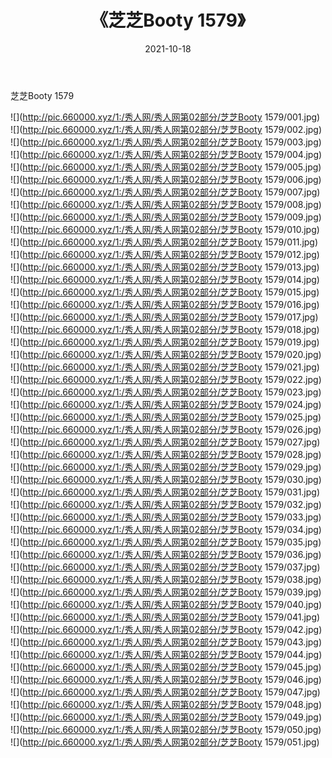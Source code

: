 ﻿---
layout: post
title:  《芝芝Booty 1579》
date:   2021-10-18
img: http://pic.660000.xyz/1:/秀人网/秀人网第02部分/芝芝Booty 1579/000.jpg
categories: [美女, 清纯, 唯美]
---

芝芝Booty 1579

  ![](http://pic.660000.xyz/1:/秀人网/秀人网第02部分/芝芝Booty 1579/001.jpg) <br> ![](http://pic.660000.xyz/1:/秀人网/秀人网第02部分/芝芝Booty 1579/002.jpg) <br> ![](http://pic.660000.xyz/1:/秀人网/秀人网第02部分/芝芝Booty 1579/003.jpg) <br> ![](http://pic.660000.xyz/1:/秀人网/秀人网第02部分/芝芝Booty 1579/004.jpg) <br> ![](http://pic.660000.xyz/1:/秀人网/秀人网第02部分/芝芝Booty 1579/005.jpg) <br> ![](http://pic.660000.xyz/1:/秀人网/秀人网第02部分/芝芝Booty 1579/006.jpg) <br> ![](http://pic.660000.xyz/1:/秀人网/秀人网第02部分/芝芝Booty 1579/007.jpg) <br> ![](http://pic.660000.xyz/1:/秀人网/秀人网第02部分/芝芝Booty 1579/008.jpg) <br> ![](http://pic.660000.xyz/1:/秀人网/秀人网第02部分/芝芝Booty 1579/009.jpg) <br> ![](http://pic.660000.xyz/1:/秀人网/秀人网第02部分/芝芝Booty 1579/010.jpg) <br> ![](http://pic.660000.xyz/1:/秀人网/秀人网第02部分/芝芝Booty 1579/011.jpg) <br> ![](http://pic.660000.xyz/1:/秀人网/秀人网第02部分/芝芝Booty 1579/012.jpg) <br> ![](http://pic.660000.xyz/1:/秀人网/秀人网第02部分/芝芝Booty 1579/013.jpg) <br> ![](http://pic.660000.xyz/1:/秀人网/秀人网第02部分/芝芝Booty 1579/014.jpg) <br> ![](http://pic.660000.xyz/1:/秀人网/秀人网第02部分/芝芝Booty 1579/015.jpg) <br> ![](http://pic.660000.xyz/1:/秀人网/秀人网第02部分/芝芝Booty 1579/016.jpg) <br> ![](http://pic.660000.xyz/1:/秀人网/秀人网第02部分/芝芝Booty 1579/017.jpg) <br> ![](http://pic.660000.xyz/1:/秀人网/秀人网第02部分/芝芝Booty 1579/018.jpg) <br> ![](http://pic.660000.xyz/1:/秀人网/秀人网第02部分/芝芝Booty 1579/019.jpg) <br> ![](http://pic.660000.xyz/1:/秀人网/秀人网第02部分/芝芝Booty 1579/020.jpg) <br> ![](http://pic.660000.xyz/1:/秀人网/秀人网第02部分/芝芝Booty 1579/021.jpg) <br> ![](http://pic.660000.xyz/1:/秀人网/秀人网第02部分/芝芝Booty 1579/022.jpg) <br> ![](http://pic.660000.xyz/1:/秀人网/秀人网第02部分/芝芝Booty 1579/023.jpg) <br> ![](http://pic.660000.xyz/1:/秀人网/秀人网第02部分/芝芝Booty 1579/024.jpg) <br> ![](http://pic.660000.xyz/1:/秀人网/秀人网第02部分/芝芝Booty 1579/025.jpg) <br> ![](http://pic.660000.xyz/1:/秀人网/秀人网第02部分/芝芝Booty 1579/026.jpg) <br> ![](http://pic.660000.xyz/1:/秀人网/秀人网第02部分/芝芝Booty 1579/027.jpg) <br> ![](http://pic.660000.xyz/1:/秀人网/秀人网第02部分/芝芝Booty 1579/028.jpg) <br> ![](http://pic.660000.xyz/1:/秀人网/秀人网第02部分/芝芝Booty 1579/029.jpg) <br> ![](http://pic.660000.xyz/1:/秀人网/秀人网第02部分/芝芝Booty 1579/030.jpg) <br> ![](http://pic.660000.xyz/1:/秀人网/秀人网第02部分/芝芝Booty 1579/031.jpg) <br> ![](http://pic.660000.xyz/1:/秀人网/秀人网第02部分/芝芝Booty 1579/032.jpg) <br> ![](http://pic.660000.xyz/1:/秀人网/秀人网第02部分/芝芝Booty 1579/033.jpg) <br> ![](http://pic.660000.xyz/1:/秀人网/秀人网第02部分/芝芝Booty 1579/034.jpg) <br> ![](http://pic.660000.xyz/1:/秀人网/秀人网第02部分/芝芝Booty 1579/035.jpg) <br> ![](http://pic.660000.xyz/1:/秀人网/秀人网第02部分/芝芝Booty 1579/036.jpg) <br> ![](http://pic.660000.xyz/1:/秀人网/秀人网第02部分/芝芝Booty 1579/037.jpg) <br> ![](http://pic.660000.xyz/1:/秀人网/秀人网第02部分/芝芝Booty 1579/038.jpg) <br> ![](http://pic.660000.xyz/1:/秀人网/秀人网第02部分/芝芝Booty 1579/039.jpg) <br> ![](http://pic.660000.xyz/1:/秀人网/秀人网第02部分/芝芝Booty 1579/040.jpg) <br> ![](http://pic.660000.xyz/1:/秀人网/秀人网第02部分/芝芝Booty 1579/041.jpg) <br> ![](http://pic.660000.xyz/1:/秀人网/秀人网第02部分/芝芝Booty 1579/042.jpg) <br> ![](http://pic.660000.xyz/1:/秀人网/秀人网第02部分/芝芝Booty 1579/043.jpg) <br> ![](http://pic.660000.xyz/1:/秀人网/秀人网第02部分/芝芝Booty 1579/044.jpg) <br> ![](http://pic.660000.xyz/1:/秀人网/秀人网第02部分/芝芝Booty 1579/045.jpg) <br> ![](http://pic.660000.xyz/1:/秀人网/秀人网第02部分/芝芝Booty 1579/046.jpg) <br> ![](http://pic.660000.xyz/1:/秀人网/秀人网第02部分/芝芝Booty 1579/047.jpg) <br> ![](http://pic.660000.xyz/1:/秀人网/秀人网第02部分/芝芝Booty 1579/048.jpg) <br> ![](http://pic.660000.xyz/1:/秀人网/秀人网第02部分/芝芝Booty 1579/049.jpg) <br> ![](http://pic.660000.xyz/1:/秀人网/秀人网第02部分/芝芝Booty 1579/050.jpg) <br> ![](http://pic.660000.xyz/1:/秀人网/秀人网第02部分/芝芝Booty 1579/051.jpg) <br>
